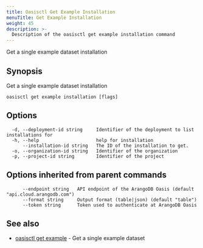 ```yaml
---
title: Oasisctl Get Example Installation
menuTitle: Get Example Installation
weight: 45
description: >-
  Description of the oasisctl get example installation command
---
```

Get a single example dataset installation

## Synopsis

Get a single example dataset installation

```
oasisctl get example installation [flags]
```

## Options

```
  -d, --deployment-id string     Identifier of the deployment to list installations for
  -h, --help                     help for installation
      --installation-id string   The ID of the installation to get.
  -o, --organization-id string   Identifier of the organization
  -p, --project-id string        Identifier of the project
```

## Options inherited from parent commands

```
      --endpoint string   API endpoint of the ArangoDB Oasis (default "api.cloud.arangodb.com")
      --format string     Output format (table|json) (default "table")
      --token string      Token used to authenticate at ArangoDB Oasis
```

## See also

* [oasisctl get example](get-example.md)	 - Get a single example dataset

